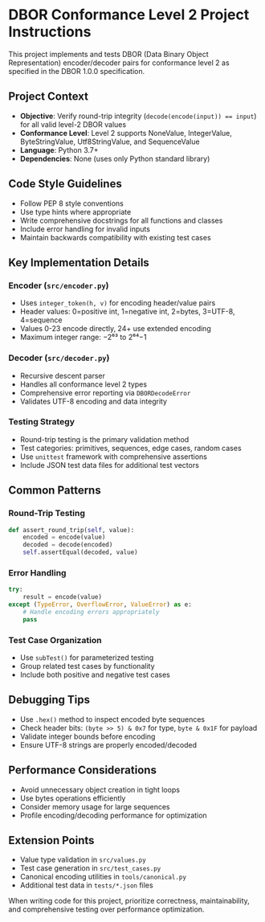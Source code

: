 <!-- Use this file to provide workspace-specific custom instructions to Copilot. For more details, visit https://code.visualstudio.com/docs/copilot/copilot-customization#_use-a-githubcopilotinstructionsmd-file -->

# DBOR Conformance Level 2 Project Instructions

This project implements and tests DBOR (Data Binary Object Representation) encoder/decoder pairs for conformance level 2 as specified in the DBOR 1.0.0 specification.

## Project Context

- **Objective**: Verify round-trip integrity (`decode(encode(input)) == input`) for all valid level-2 DBOR values
- **Conformance Level**: Level 2 supports NoneValue, IntegerValue, ByteStringValue, Utf8StringValue, and SequenceValue
- **Language**: Python 3.7+
- **Dependencies**: None (uses only Python standard library)

## Code Style Guidelines

- Follow PEP 8 style conventions
- Use type hints where appropriate
- Write comprehensive docstrings for all functions and classes
- Include error handling for invalid inputs
- Maintain backwards compatibility with existing test cases

## Key Implementation Details

### Encoder (`src/encoder.py`)
- Uses `integer_token(h, v)` for encoding header/value pairs
- Header values: 0=positive int, 1=negative int, 2=bytes, 3=UTF-8, 4=sequence
- Values 0-23 encode directly, 24+ use extended encoding
- Maximum integer range: −2⁶³ to 2⁶⁴−1

### Decoder (`src/decoder.py`)
- Recursive descent parser
- Handles all conformance level 2 types
- Comprehensive error reporting via `DBORDecodeError`
- Validates UTF-8 encoding and data integrity

### Testing Strategy
- Round-trip testing is the primary validation method
- Test categories: primitives, sequences, edge cases, random cases
- Use `unittest` framework with comprehensive assertions
- Include JSON test data files for additional test vectors

## Common Patterns

### Round-Trip Testing
```python
def assert_round_trip(self, value):
    encoded = encode(value)
    decoded = decode(encoded)
    self.assertEqual(decoded, value)
```

### Error Handling
```python
try:
    result = encode(value)
except (TypeError, OverflowError, ValueError) as e:
    # Handle encoding errors appropriately
    pass
```

### Test Case Organization
- Use `subTest()` for parameterized testing
- Group related test cases by functionality
- Include both positive and negative test cases

## Debugging Tips

- Use `.hex()` method to inspect encoded byte sequences
- Check header bits: `(byte >> 5) & 0x7` for type, `byte & 0x1F` for payload
- Validate integer bounds before encoding
- Ensure UTF-8 strings are properly encoded/decoded

## Performance Considerations

- Avoid unnecessary object creation in tight loops
- Use bytes operations efficiently
- Consider memory usage for large sequences
- Profile encoding/decoding performance for optimization

## Extension Points

- Value type validation in `src/values.py`
- Test case generation in `src/test_cases.py`
- Canonical encoding utilities in `tools/canonical.py`
- Additional test data in `tests/*.json` files

When writing code for this project, prioritize correctness, maintainability, and comprehensive testing over performance optimization.
